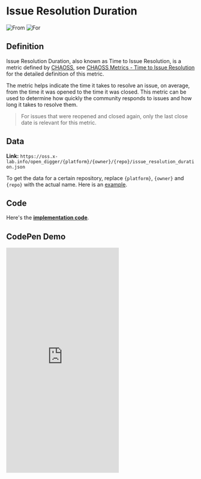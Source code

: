 # Issue Resolution Duration

![From](https://img.shields.io/badge/From-CHAOSS-blue) ![For](https://img.shields.io/badge/For-Repo-blue)

## Definition

Issue Resolution Duration, also known as Time to Issue Resolution, is a metric defined by [CHAOSS](https://chaoss.community), see [CHAOSS Metrics - Time to Issue Resolution](https://chaoss.community/kb/metric-issue-resolution-duration/) for the detailed definition of this metric.

The metric helps indicate the time it takes to resolve an issue, on average, from the time it was opened to the time it was closed. This metric can be used to determine how quickly the community responds to issues and how long it takes to resolve them.

> For issues that were reopened and closed again, only the last close date is relevant for this metric.


## Data

**Link:** `https://oss.x-lab.info/open_digger/{platform}/{owner}/{repo}/issue_resolution_duration.json`

To get the data for a certain repository, replace `{platform}`, `{owner}` and `{repo}` with the actual name. Here is an [example](https://oss.x-lab.info/open_digger/github/X-lab2017/open-digger/issue_resolution_duration.json).


## Code

Here's the [**implementation code**](https://github.com/X-lab2017/open-digger/blob/master/src/metrics/chaoss.ts#L292).


## CodePen Demo

<iframe height="600" scrolling="no" title="OpenDigger - [CHAOSS] Time Duration Related Metrics" src="https://codepen.io/frank-zsy/embed/VwBqwaP?type=issue_resolution_duration&default-tab=js%2Cresult&editable=true" frameborder="no" loading="lazy" allowtransparency="true" allowfullscreen="true">
  See the Pen <a href="https://codepen.io/frank-zsy/pen/VwBqwaP">
  OpenDigger - [CHAOSS] Time Duration Related Metrics</a> by Frank Zhao (<a href="https://codepen.io/frank-zsy">@frank-zsy</a>)
  on <a href="https://codepen.io">CodePen</a>.
</iframe>
